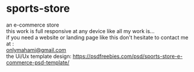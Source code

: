# sports-store
an e-commerce store <br>
this work is full responsive at any device like all my work is...
<br>
if you need a website or landing page like this don't hesitate to contact me at : <br>
onlymahami@gmail.com
<br>
the Ui/Ux template design: https://psdfreebies.com/psd/sports-store-e-commerce-psd-template/
